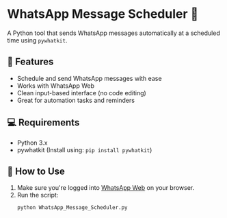 # WhatsApp Message Scheduler 📲

A Python tool that sends WhatsApp messages automatically at a scheduled time using `pywhatkit`.

## 🚀 Features

- Schedule and send WhatsApp messages with ease
- Works with WhatsApp Web
- Clean input-based interface (no code editing)
- Great for automation tasks and reminders

## 💻 Requirements

- Python 3.x  
- pywhatkit (Install using: `pip install pywhatkit`)

## 🔧 How to Use

1. Make sure you're logged into [WhatsApp Web](https://web.whatsapp.com) on your browser.
2. Run the script:
   ```bash
   python WhatsApp_Message_Scheduler.py
